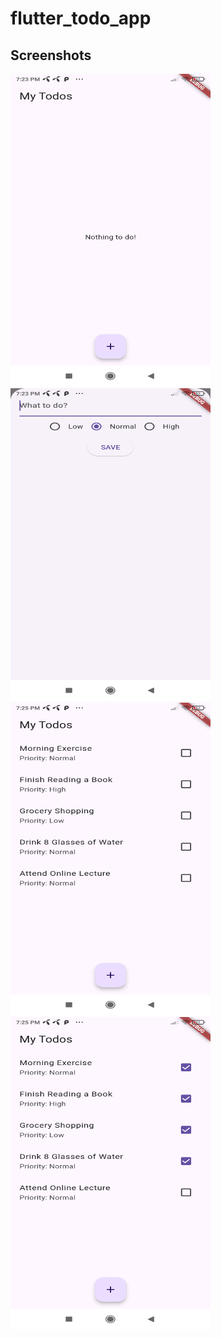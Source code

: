 # flutter_todo_app

## Screenshots

<img src="images/screen_1.png" width="320" height="500" alt="Screenshot 1">
<img src="images/screen_2.png" width="320" height="500" alt="Screenshot 2">
<img src="images/screen_3.png" width="320" height="500" alt="Screenshot 3">
<img src="images/screen_4.png" width="320" height="500" alt="Screenshot 4">

